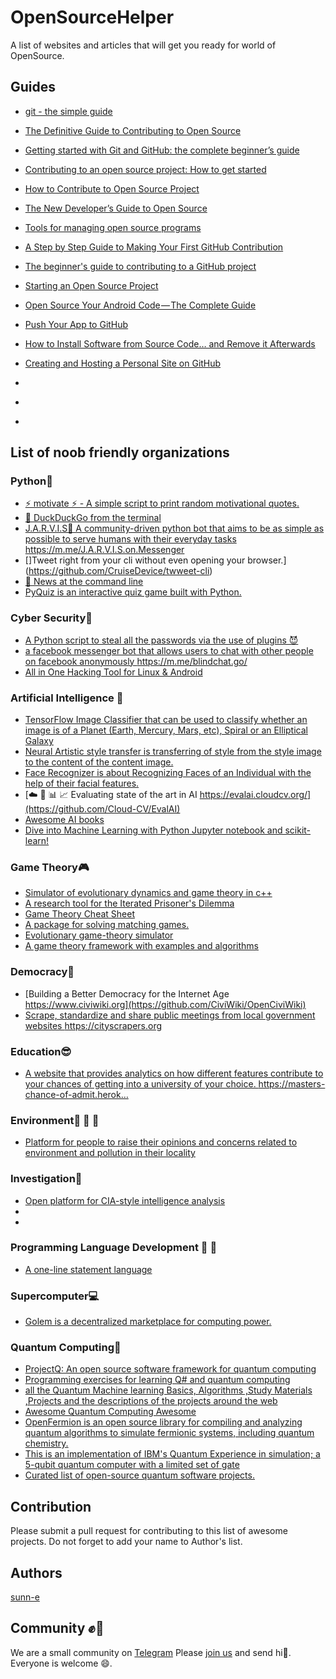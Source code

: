 

# OpenSourceHelper

A list of websites and articles that will get you ready for world of OpenSource.

## Guides

-   [git - the simple guide](https://rogerdudler.github.io/git-guide/)
-   [The Definitive Guide to Contributing to Open Source](https://www.freecodecamp.org/news/the-definitive-guide-to-contributing-to-open-source-900d5f9f2282/)
-   [Getting started with Git and GitHub: the complete beginner’s guide](https://towardsdatascience.com/getting-started-with-git-and-github-6fcd0f2d4ac6)
-   [Contributing to an open source project: How to get started](https://medium.com/mindsdb/contributing-to-an-open-source-project-how-to-get-started-6ba812301738)
-   [How to Contribute to Open Source Project ](https://rubygarage.org/blog/how-contribute-to-open-source-projects)
-   [The New Developer’s Guide to Open Source](https://code.likeagirl.io/the-new-developers-guide-to-open-source-228ca257dd68)
-   [Tools for managing open source programs](https://todogroup.org/guides/management-tools/)
-   [A Step by Step Guide to Making Your First GitHub Contribution](https://codeburst.io/a-step-by-step-guide-to-making-your-first-github-contribution-5302260a2940)
-   [The beginner's guide to contributing to a GitHub project](https://akrabat.com/the-beginners-guide-to-contributing-to-a-github-project/#summary)
-   [Starting an Open Source Project](https://www.linuxfoundation.org/resources/open-source-guides/starting-open-source-project/)
-   [Open Source Your Android Code — The Complete Guide](https://android.jlelse.eu/open-source-your-android-code-a-complete-guide-bf0032e50f0e)
-   [Push Your App to GitHub](https://guides.railsgirls.com/github)
-   [How to Install Software from Source Code… and Remove it Afterwards](https://itsfoss.com/install-software-from-source-code/)
-   [Creating and Hosting a Personal Site on GitHub]()

-   []()
-   []()
-   []()

## List of noob friendly organizations 

### Python🐍

-   [⚡️ motivate ⚡️ - A simple script to print random motivational quotes.](https://github.com/mubaris/motivate)
-   [🦆 DuckDuckGo from the terminal](https://github.com/jarun/ddgr)
-   [J.A.R.V.I.S💬 A community-driven python bot that aims to be as simple as possible to serve humans with their everyday tasks https://m.me/J.A.R.V.I.S.on.Messenger
](https://github.com/swapagarwal/JARVIS-on-Messenger)
-   []Tweet right from your cli without even opening your browser.](https://github.com/CruiseDevice/twweet-cli)
-   [📰 News at the command line](https://github.com/Griffintaur/News-At-Command-Line)
-   [PyQuiz is an interactive quiz game built with Python.](https://github.com/abhijitnathwani/PyQuiz)

### Cyber Security🔏

-   [A Python script to steal all the passwords via the use of plugins 😈](https://github.com/sadboyzvone/passthief)
-   [a facebook messenger bot that allows users to chat with other people on facebook anonymously https://m.me/blindchat.go/
](https://github.com/mayukh18/BlindChat)
-   [All in One Hacking Tool for Linux & Android](https://github.com/thehackingsage/hacktronian)

### Artificial Intelligence 🤖

-   [TensorFlow Image Classifier that can be used to classify whether an image is of a Planet (Earth, Mercury, Mars, etc), Spiral or an Elliptical Galaxy ](https://github.com/ritwik12/Celestial-bodies-detection)
-   [Neural Artistic style transfer is transferring of style from the style image to the content of the content image.](https://github.com/riya-17/Neural-Artistic-Style-Transfer)
-   [Face Recognizer is about Recognizing Faces of an Individual with the help of their facial features. ](https://github.com/riya-17/FaceRecognition)
-   [☁️ 🚀 📊 📈 Evaluating state of the art in AI https://evalai.cloudcv.org/](https://github.com/Cloud-CV/EvalAI)
-   [Awesome AI books](https://github.com/zslucky/awesome-AI-books)
-   [Dive into Machine Learning with Python Jupyter notebook and scikit-learn!](https://github.com/hangtwenty/dive-into-machine-learning)

### Game Theory🎮

-   [Simulator of evolutionary dynamics and game theory in c++](https://github.com/Socrats/Dyrwin)
-   [A research tool for the Iterated Prisoner's Dilemma](https://github.com/Axelrod-Python/Axelrod)
-   [Game Theory Cheat Sheet](https://github.com/cheat-sheets/game-theory-cheat-sheet)
-   [A package for solving matching games.](https://github.com/daffidwilde/matching)
-   [Evolutionary game-theory simulator ](https://github.com/cpence/oyun)
-   [A game theory framework with examples and algorithms](https://github.com/gavento/gamegym)

### Democracy🙌

-   [Building a Better Democracy for the Internet Age https://www.civiwiki.org](https://github.com/CiviWiki/OpenCiviWiki)
-   [Scrape, standardize and share public meetings from local government websites https://cityscrapers.org
](https://github.com/City-Bureau/city-scrapers/)

### Education😎 

-   [A website that provides analytics on how different features contribute to your chances of getting into a university of your choice. https://masters-chance-of-admit.herok…
](https://github.com/BBloggsbott/masters-chance-of-admit)

### Environment🌴 🌲 🌳

-   [Platform for people to raise their opinions and concerns related to environment and pollution in their locality](https://github.com/prabhakar267/aware)

### Investigation👻

-   [Open platform for CIA-style intelligence analysis ](https://github.com/twschiller/open-synthesis)
-   []()
-   []()

### Programming Language Development 📃 📑

-   [A one-line statement language
](https://github.com/Abdur-rahmaanJ/greenBerry)

### Supercomputer💻

-   [Golem is a decentralized marketplace for computing power.](https://github.com/golemfactory/golem)

### Quantum Computing👾

-   [ProjectQ: An open source software framework for quantum computing](https://github.com/ProjectQ-Framework/ProjectQ)
-   [Programming exercises for learning Q# and quantum computing](https://github.com/microsoft/QuantumKatas)
-   [all the Quantum Machine learning Basics, Algorithms ,Study Materials ,Projects and the descriptions of the projects around the web ](https://github.com/krishnakumarsekar/awesome-quantum-machine-learning)
-   [Awesome Quantum Computing Awesome](https://github.com/desireevl/awesome-quantum-computing)
-   [OpenFermion is an open source library for compiling and analyzing quantum algorithms to simulate fermionic systems, including quantum chemistry. ](https://github.com/quantumlib/OpenFermion)
-   [This is an implementation of IBM's Quantum Experience in simulation; a 5-qubit quantum computer with a limited set of gate](https://github.com/corbett/QuantumComputing)
-   [Curated list of open-source quantum software projects.](https://github.com/qosf/os_quantum_software)


## Contribution

Please submit a pull request for contributing to this list of awesome projects. Do not forget to add your name to Author's list. 

## Authors
[sunn-e](https://www.github.com/sunn-e)
## Community ✊👊

We are a small community on [Telegram](https://telegram.com) Please [join us](https://t.me/hack_zee) and send hi💜. Everyone is welcome 😄. 
